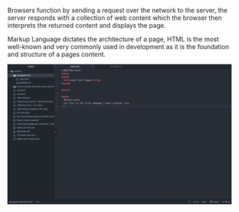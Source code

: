<p>Browsers function by sending a request over the network to the server, the server responds with a collection of web content which the browser then interprets the returned content and displays the page.</p>
<p>Markup Language dictates the architecture of a page, HTML is the most well-known and very commonly used in development as it is the foundation and structure of a pages content.</p>

![My Screenshot](./images/assignment-03-screenshot.png)
